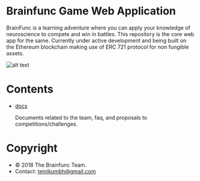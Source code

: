 
# Brainfunc Game Web Application
BrainFunc is a learning adventure where you can apply your knowledge of neuroscience to compete and win in battles. This repository is the core web app for the same. Currently under active development and being built on the Ethereum blockchain making use of ERC 721 protocol for non fungible assets.

![alt text](https://www.behance.net/gallery/67612865/e-Learning-Game-Web-Design)

# Contents
- [docs](https://github.com/brainfunc/web-app/tree/master/docs)
  
  Documents related to the team, faq, and proposals to competitions/challenges.

# Copyright
- © 2018 The Brainfunc Team.
- Contact: tejnikumbh@gmail.com

